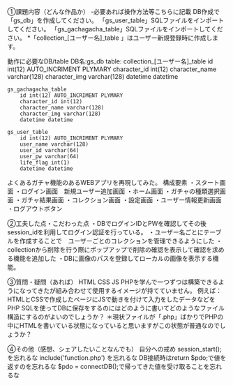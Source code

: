 ①課題内容（どんな作品か）
 -必要あれば操作方法等こちらに記載
 DB作成で「gs_db」を作成してください。
 「gs_user_table」SQLファイルをインポートしてください。
 「gs_gachagacha_table」SQLファイルをインポートしてください。
 *「collection_[ユーザー名]_table 」はユーザー新規登録時に作成します。

 動作に必要なDB/table
 DB名:gs_db
 table:
    collection_[ユーザー名]_table 
        id int(12) AUTO_INCRIMENT PLYMARY
        character_id int(12)
        character_name varchar(128)
        character_img varchar(128)
        datetime datetime

    gs_gachagacha_table 
        id int(12) AUTO_INCRIMENT PLYMARY
        character_id int(12)
        character_name varchar(128)
        character_img varchar(128)
        datetime datetime

    gs_user_table
        id int(12) AUTO_INCRIMENT PLYMARY
        user_name varchar(128)
        user_id varchar(64)
        user_pw varchar(64)           
        life_flag int(1)
        datetime datetime

よくあるガチャ機能のあるWEBアプリを再現してみた。
構成要素
・スタート画面
・ログイン画面　新規ユーザー追加画面
・ホーム画面
・ガチャの種類選択画面
・ガチャ結果画面
・コレクション画面
・設定画面
・ユーザー情報更新画面
・ログアウトボタン

②工夫した点・こだわった点
・DBでログインIDとPWを確認してその後session_idを利用してログイン認証を行っている。
・ユーザー名ごとにテーブルを作成することで　ユーザーごとのコレクションを管理できるようにした
・collectionから削除を行う際にポップアップで削除の確認を表示して確認を求める機能を追加した
・DBに画像のパスを登録してローカルの画像を表示する機能。

③質問・疑問（あれば）
HTML CSS JS PHPを学んで一つずつは構築できるようになってきたが組み合わせて使用するイメージが持てていません。
例えば：HTMLとCSSで作成したページにJSで動きを付けて入力をしたデータなどをPHP SQLを使ってDBに保存をするのにはどのように書いてどのようなファイル構造にするのがよいのでしょうか？
＊現状ファイルが「.php」ばかりでPHPの中にHTMLを書いている状態になっていると思いますがこの状態が普通なのでしょうか？

④その他（感想、シェアしたいことなんでも）
自分への戒め
session_start();を忘れるな
include('function.php') を忘れるな
DB接続時はreturn $pdo;で値を返すのを忘れるな
$pdo = connectDB();で帰ってきた値を受け取ることを忘れるな